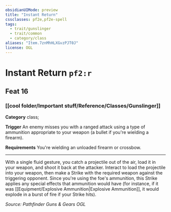 ```yaml
---
obsidianUIMode: preview
title: "Instant Return"
cssclasses: pf2e,pf2e-spell
tags:
  - trait/gunslinger
  - trait/common
  - category/class
aliases: "Item.7znMhHLXGvzPJT0J"
license: OGL
---
```

# Instant Return `pf2:r`
## Feat 16
### [[cool folder/Important stuff/Reference/Classes/Gunslinger]]

**Category** class; 




**Trigger** An enemy misses you with a ranged attack using a type of ammunition appropriate to your weapon (a bullet if you're wielding a firearm).

**Requirements** You're wielding an unloaded firearm or crossbow.

* * *

With a single fluid gesture, you catch a projectile out of the air, load it in your weapon, and shoot it back at the attacker. Interact to load the projectile into your weapon, then make a Strike with the required weapon against the triggering opponent. Since you're using the foe's ammunition, this Strike applies any special effects that ammunition would have (for instance, if it was [[Equipment/Explosive Ammunition|Explosive Ammunition]], it would explode in a burst of fire if your Strike hits).

*Source: Pathfinder Guns & Gears*
*OGL*